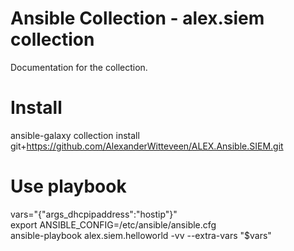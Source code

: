 # Ansible Collection - alex.siem collection
Documentation for the collection.

# Install
ansible-galaxy collection install git+https://github.com/AlexanderWitteveen/ALEX.Ansible.SIEM.git

# Use playbook
vars="{\"args_dhcpipaddress\":\"hostip\"}"  
export ANSIBLE_CONFIG=/etc/ansible/ansible.cfg  
ansible-playbook alex.siem.helloworld -vv --extra-vars "$vars"
